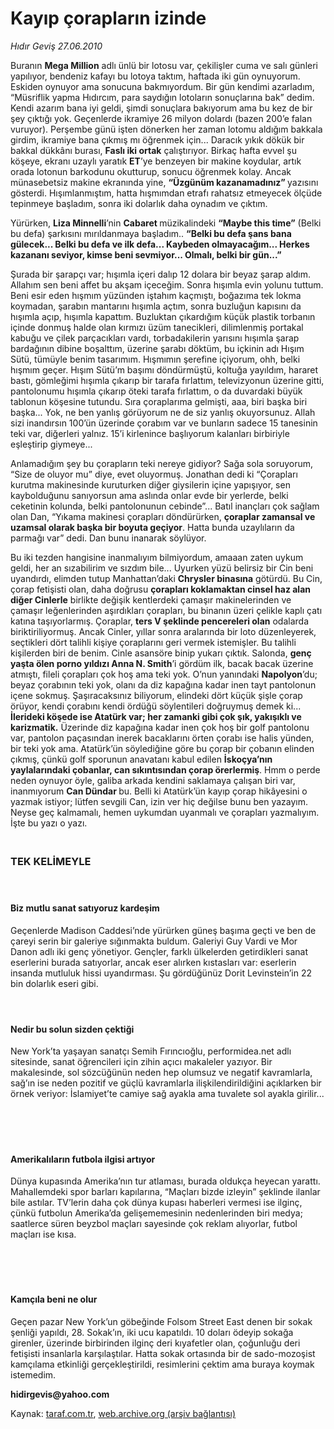 # Kayıp çorapların izinde

*Hıdır Geviş 27.06.2010*

<div class="yazi"><p>Buranın <b>Mega Million</b> adlı ünlü bir lotosu var, çekilişler cuma ve salı günleri yapılıyor, bendeniz kafayı bu lotoya taktım, haftada iki gün oynuyorum. Eskiden oynuyor ama sonucuna bakmıyordum. Bir gün kendimi azarladım, “Müsriflik yapma Hıdırcım, para saydığın lotoların sonuçlarına bak” dedim. Kendi azarım bana iyi geldi, şimdi sonuçlara bakıyorum ama bu kez de bir şey çıktığı yok. Geçenlerde ikramiye 26 milyon dolardı (bazen 200’e falan vuruyor). Perşembe günü işten dönerken her zaman lotomu aldığım bakkala girdim, ikramiye bana çıkmış mı öğrenmek için... Daracık yıkık dökük bir bakkal dükkânı burası, <b>Faslı iki ortak</b> çalıştırıyor. Birkaç hafta evvel şu köşeye, ekranı uzaylı yaratık <b>ET</b>’ye benzeyen bir makine koydular, artık orada lotonun barkodunu okutturup, sonucu öğrenmek kolay. Ancak münasebetsiz makine ekranında yine, <b>“Üzgünüm kazanamadınız” </b>yazısını gösterdi. Hışımlanmıştım, hatta hışmımdan etrafı rahatsız etmeyecek ölçüde tepinmeye başladım, sonra iki dolarlık daha oynadım ve çıktım.</p>
<p>Yürürken, <b>Liza Minnelli</b>’nin <b>Cabaret </b>müzikalindeki <b>“Maybe this time”</b> (Belki bu defa) şarkısını mırıldanmaya başladım.. <b>“Belki bu defa şans bana gülecek... Belki bu defa ve ilk defa... Kaybeden olmayacağım... Herkes kazananı seviyor, kimse beni sevmiyor... Olmalı, belki bir gün...” </b></p>
<p>Şurada bir şarapçı var; hışımla içeri dalıp 12 dolara bir beyaz şarap aldım. Allahım sen beni affet bu akşam içeceğim. Sonra hışımla evin yolunu tuttum. Beni esir eden hışmım yüzünden iştahım kaçmıştı, boğazıma tek lokma koymadan, şarabın mantarını hışımla açtım, sonra buzluğun kapısını da hışımla açıp, hışımla kapattım. Buzluktan çıkardığım küçük plastik torbanın içinde donmuş halde olan kırmızı üzüm tanecikleri, dilimlenmiş portakal kabuğu ve çilek parçacıkları vardı, torbadakilerin yarısını hışımla şarap bardağının dibine boşalttım, üzerine şarabı döktüm, bu içkinin adı Hışım Sütü, tümüyle benim tasarımım. Hışmımın şerefine içiyorum, ohh, belki hışmım geçer. Hışım Sütü’m başımı döndürmüştü, koltuğa yayıldım, hararet bastı, gömleğimi hışımla çıkarıp bir tarafa fırlattım, televizyonun üzerine gitti, pantolonumu hışımla çıkarıp öteki tarafa fırlattım, o da duvardaki büyük tablonun köşesine tutundu. Sıra çoraplarıma gelmişti, aaa, biri başka biri başka... Yok, ne ben yanlış görüyorum ne de siz yanlış okuyorsunuz. Allah sizi inandırsın 100’ün üzerinde çorabım var ve bunların sadece 15 tanesinin teki var, diğerleri yalnız. 15’i kirlenince başlıyorum kalanları birbiriyle eşleştirip giymeye... </p>
<p>Anlamadığım şey bu çorapların teki nereye gidiyor? Sağa sola soruyorum, “Size de oluyor mu” diye, evet oluyormuş. Jonathan dedi ki “Çorapları kurutma makinesinde kuruturken diğer giysilerin içine yapışıyor, sen kaybolduğunu sanıyorsun ama aslında onlar evde bir yerlerde, belki ceketinin kolunda, belki pantolonunun cebinde”... Batıl inançları çok sağlam olan Dan, “Yıkama makinesi çorapları döndürürken, <b>çoraplar zamansal ve uzamsal olarak başka bir boyuta geçiyor</b>. Hatta bunda uzaylıların da parmağı var” dedi. Dan bunu inanarak söylüyor.</p>
<p>Bu iki tezden hangisine inanmalıyım bilmiyordum, amaaan zaten uykum geldi, her an sızabilirim ve sızdım bile... Uyurken yüzü belirsiz bir Cin beni uyandırdı, elimden tutup Manhattan’daki <b>Chrysler binasına</b> götürdü. Bu Cin, çorap fetişisti olan, daha doğrusu <b>çorapları koklamaktan cinsel haz alan diğer Cinlerle</b> birlikte değişik kentlerdeki çamaşır makinelerinden ve çamaşır leğenlerinden aşırdıkları çorapları, bu binanın üzeri çelikle kaplı çatı katına taşıyorlarmış. Çoraplar, <b>ters V şeklinde pencereleri olan</b> odalarda biriktiriliyormuş. Ancak Cinler, yıllar sonra aralarında bir loto düzenleyerek, seçtikleri dört talihli kişiye çoraplarını geri vermek istemişler. Bu talihli kişilerden biri de benim. Cinle asansöre binip yukarı çıktık. Salonda, <b>genç yaşta ölen porno yıldızı Anna N. Smith</b>’i gördüm ilk, bacak bacak üzerine atmıştı, fileli çorapları çok hoş ama teki yok. O’nun yanındaki <b>Napolyon</b>’du; beyaz çorabının teki yok, olanı da diz kapağına kadar inen tayt pantolonun içene sokmuş. Şaşıracaksınız biliyorum, elindeki dört küçük şişle çorap örüyor, kendi çorabını kendi ördüğü söylentileri doğruymuş demek ki... <b>İlerideki köşede ise Atatürk var; her zamanki gibi çok şık, yakışıklı ve karizmatik.</b> Üzerinde diz kapağına kadar inen çok hoş bir golf pantolonu var, pantolon paçasından inerek bacaklarını örten çorabı ise halis yünden, bir teki yok ama. Atatürk’ün söylediğine göre bu çorap bir çobanın elinden çıkmış, çünkü golf sporunun anavatanı kabul edilen <b>İskoçya’nın</b> <b>yaylalarındaki çobanlar, can sıkıntısından çorap örerlermiş</b>. Hmm o perde neden oynuyor öyle, galiba arkada kendini saklamaya çalışan biri var, inanmıyorum <b>Can Dündar </b>bu. Belli ki Atatürk’ün kayıp çorap hikâyesini o yazmak istiyor; lütfen sevgili Can, izin ver hiç değilse bunu ben yazayım. Neyse geç kalmamalı, hemen uykumdan uyanmalı ve çorapları yazmalıyım. İşte bu yazı o yazı.</p>
<h3><br/>TEK KELİMEYLE</h3>
<h4> </h4>
<h4>Biz mutlu sanat satıyoruz kardeşim</h4>
<p>Geçenlerde Madison Caddesi’nde yürürken güneş başıma geçti ve ben de çareyi serin bir galeriye sığınmakta buldum. Galeriyi Guy Vardi ve Mor Danon adlı iki genç yönetiyor. Gençler, farklı ülkelerden getirdikleri sanat eserlerini burada satıyorlar, ancak eser alırken kıstasları var: eserlerin insanda mutluluk hissi uyandırması. Şu gördüğünüz Dorit Levinstein’in 22 bin dolarlık eseri gibi.</p>
<h4> </h4>
<h4>Nedir bu solun sizden çektiği </h4>
<p>New York’ta yaşayan sanatçı Semih Fırıncıoğlu, performidea.net adlı sitesinde, sanat öğrencileri için zihin açıcı makaleler yazıyor. Bir makalesinde, sol sözcüğünün neden hep olumsuz ve negatif kavramlarla, sağ’ın ise neden pozitif ve güçlü kavramlarla ilişkilendirildiğini açıklarken bir örnek veriyor: İslamiyet’te camiye sağ ayakla ama tuvalete sol ayakla girilir...</p>
<p><b> </b></p>
<h4> </h4>
<h4>Amerikalıların futbola ilgisi artıyor</h4>
<p>Dünya kupasında Amerika’nın tur atlaması, burada oldukça heyecan yarattı. Mahallemdeki spor barları kapılarına, “Maçları bizde izleyin” şeklinde ilanlar bile astılar. TV’lerin daha çok dünya kupası haberleri vermesi ise ilginç, çünkü futbolun Amerika’da gelişememesinin nedenlerinden biri medya; saatlerce süren beyzbol maçları sayesinde çok reklam alıyorlar, futbol maçları ise kısa.</p>
<p><b> </b></p>
<h4> </h4>
<h4>Kamçıla beni ne olur</h4>
<p>Geçen pazar New York’un göbeğinde Folsom Street East denen bir sokak şenliği yapıldı, 28. Sokak’ın, iki ucu kapatıldı. 10 doları ödeyip sokağa girenler, üzerinde birbirinden ilginç deri kıyafetler olan, çoğunluğu deri fetişisti insanlarla karşılaştılar. Hatta sokak ortasında bir de sado-mozoşist kamçılama etkinliği gerçekleştirildi, resimlerini çektim ama buraya koymak istemedim.</p>
<p><b>hidirgevis@yahoo.com</b></p>
</div>

Kaynak: [taraf.com.tr](m), [web.archive.org (arşiv bağlantısı)](http://web.archive.org/web/20100630155338/http://taraf.com.tr:80/hidir-gevis/makale-kayip-coraplarin-izinde.htm)

